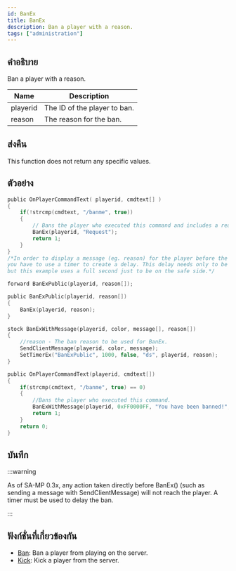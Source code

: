 ```yaml
---
id: BanEx
title: BanEx
description: Ban a player with a reason.
tags: ["administration"]
---
```


## คำอธิบาย

Ban a player with a reason.

| Name     | Description                  |
| -------- | ---------------------------- |
| playerid | The ID of the player to ban. |
| reason   | The reason for the ban.      |

## ส่งคืน

This function does not return any specific values.

## ตัวอย่าง

```c
public OnPlayerCommandText( playerid, cmdtext[] )
{
    if(!strcmp(cmdtext, "/banme", true))
    {
        // Bans the player who executed this command and includes a reason ("Request")
        BanEx(playerid, "Request");
        return 1;
    }
}
/*In order to display a message (eg. reason) for the player before the connection is closed
you have to use a timer to create a delay. This delay needs only to be a few milliseconds long,
but this example uses a full second just to be on the safe side.*/

forward BanExPublic(playerid, reason[]);

public BanExPublic(playerid, reason[])
{
    BanEx(playerid, reason);
}

stock BanExWithMessage(playerid, color, message[], reason[])
{
    //reason - The ban reason to be used for BanEx.
    SendClientMessage(playerid, color, message);
    SetTimerEx("BanExPublic", 1000, false, "ds", playerid, reason);
}

public OnPlayerCommandText(playerid, cmdtext[])
{
    if(strcmp(cmdtext, "/banme", true) == 0)
    {
        //Bans the player who executed this command.
        BanExWithMessage(playerid, 0xFF0000FF, "You have been banned!", "Request");
        return 1;
    }
    return 0;
}
```

## บันทึก

:::warning

As of SA-MP 0.3x, any action taken directly before BanEx() (such as sending a message with SendClientMessage) will not reach the player. A timer must be used to delay the ban.

:::

## ฟังก์ชั่นที่เกี่ยวข้องกัน

- [Ban](../functions/Ban): Ban a player from playing on the server.
- [Kick](../functions/Kick): Kick a player from the server.
